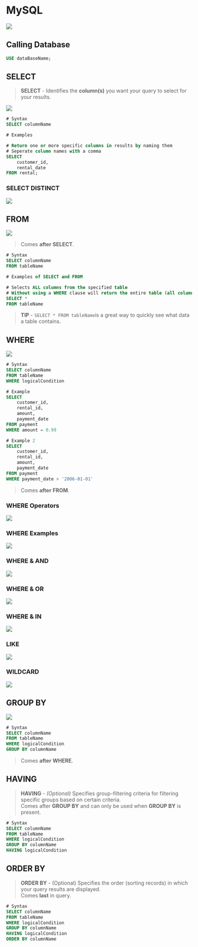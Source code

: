 # MySQL

![](../.gitbook/assets/big6%20%281%29.png)

## Calling Database

```sql
USE dataBaseName;
```

## SELECT

> **SELECT** - Identifies the **column\(s\)** you want your query to select for your results.

![](../.gitbook/assets/select%20%281%29.png)

```sql
# Syntax
SELECT columnName
```

```sql
# Examples

# Return one or more specific columns in results by naming them
# Seperate column names with a comma
SELECT
    customer_id,
    rental_date
FROM rental;
```

### SELECT DISTINCT

![](../.gitbook/assets/selectdistinct.png)

## FROM

![](../.gitbook/assets/from.png)

> Comes **after** **SELECT**.

```sql
# Syntax
SELECT columnName 
FROM tableName
```

```sql
# Examples of SELECT and FROM

# Selects ALL columns from the specified table
# Without using a WHERE clause will return the entire table (all columns, all rows)
SELECT * 
FROM tableName
```

> **TIP** - `SELECT * FROM tableName`is a great way to quickly see what data a table contains.

## WHERE

![](../.gitbook/assets/where.png)

```sql
# Syntax
SELECT columnName 
FROM tableName 
WHERE logicalCondition

# Example
SELECT
	customer_id,
    rental_id,
    amount,
    payment_date
FROM payment
WHERE amount = 0.99

# Example 2
SELECT
	customer_id,
    rental_id,
    amount,
    payment_date
FROM payment
WHERE payment_date > '2006-01-01'
```

> Comes **after** **FROM**.

### WHERE Operators

![](../.gitbook/assets/where%20%281%29.png)

### WHERE Examples

![](../.gitbook/assets/where2.png)

### WHERE & AND

![](../.gitbook/assets/whereandand.png)

### WHERE & OR

![](../.gitbook/assets/2019-07-17%20%281%29.png)

### WHERE & IN

![](../.gitbook/assets/2019-07-17%20%282%29.png)

### LIKE

![](../.gitbook/assets/2019-07-17_1.png)

### WILDCARD

![](../.gitbook/assets/2019-07-17_2.png)

## GROUP BY

![](../.gitbook/assets/2019-07-17_3.png)

```sql
# Syntax
SELECT columnName 
FROM tableName 
WHERE logicalCondition 
GROUP BY columnName
```

> Comes **after** **WHERE**.

## HAVING

> **HAVING** - _\(Optional\)_ Specifies group-filtering criteria for filtering specific groups based on certain criteria.   
>  Comes after **GROUP BY** and can only be used when **GROUP BY** is present.

```sql
# Syntax
SELECT columnName 
FROM tableName 
WHERE logicalCondition 
GROUP BY columnName 
HAVING logicalCondition
```

## ORDER BY

> **ORDER BY** - \(Optional\) Specifies the order \(sorting records\) in which your query results are displayed.   
> Comes **last** in query.

```sql
# Syntax
SELECT columnName 
FROM tableName 
WHERE logicalCondition 
GROUP BY columnName 
HAVING logicalCondition 
ORDER BY columnName
```

